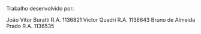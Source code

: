 Trabalho desenvolvido por:

João Vitor Buratti R.A. 1136821
Victor Quadri   R.A. 1136643 
Bruno de Almeida Prado  R.A. 1136535
